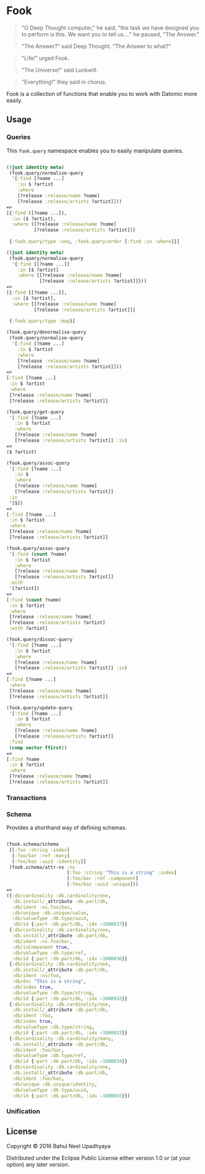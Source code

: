 # Fook

> "O Deep Thought computer," he said, "the task we have designed you to perform is this. We want you to tell us...." he paused, "The Answer."

> "The Answer?" said Deep Thought. "The Answer to what?"

> "Life!" urged Fook.

> "The Universe!" said Lunkwill.

> "Everything!" they said in chorus.

Fook is a collection of functions that enable you to work with Datomic more easily.

## Usage

### Queries

This `fook.query` namespace enables you to easily manipulate queries.

```clojure

((juxt identity meta)
 (fook.query/normalise-query
  '[:find [?name ...]
    :in $ ?artist
    :where
    [?release :release/name ?name]
    [?release :release/artists ?artist]]))
=>
[{:find ([?name ...]),
  :in ($ ?artist),
  :where ([?release :release/name ?name]
          [?release :release/artists ?artist])}
 
 {:fook.query/type :seq, :fook.query/order [:find :in :where]}]

((juxt identity meta)
 (fook.query/normalise-query
  '{:find [[?name ...]]
    :in [$ ?artist]
    :where [[?release :release/name ?name]
            [?release :release/artists ?artist]]}))
=>
[{:find [[?name ...]],
  :in [$ ?artist],
  :where [[?release :release/name ?name]
          [?release :release/artists ?artist]]}
 
 {:fook.query/type :map}]

(fook.query/denormalise-query
 (fook.query/normalise-query
  '[:find [?name ...]
    :in $ ?artist
    :where
    [?release :release/name ?name]
    [?release :release/artists ?artist]]))
=>
[:find [?name ...]
 :in $ ?artist
 :where
 [?release :release/name ?name]
 [?release :release/artists ?artist]]

(fook.query/get-query
 '[:find [?name ...]
   :in $ ?artist
   :where
   [?release :release/name ?name]
   [?release :release/artists ?artist]] :in)
=>
($ ?artist)

(fook.query/assoc-query
 '[:find [?name ...]
   :in $
   :where 
   [?release :release/name ?name]
   [?release :release/artists ?artist]]
 :in
 '[$])
=>
[:find [?name ...]
 :in $ ?artist
 :where
 [?release :release/name ?name]
 [?release :release/artists ?artist]]

(fook.query/assoc-query
 '[:find (count ?name)
   :in $ ?artist
   :where
   [?release :release/name ?name]
   [?release :release/artists ?artist]]
 :with
 '[?artist])
=>
[:find (count ?name)
 :in $ ?artist
 :where
 [?release :release/name ?name]
 [?release :release/artists ?artist]
 :with ?artist]

(fook.query/dissoc-query
 '[:find [?name ...]
   :in $ ?artist
   :where 
   [?release :release/name ?name]
   [?release :release/artists ?artist]] :in)
=>
[:find [?name ...]
 :where
 [?release :release/name ?name]
 [?release :release/artists ?artist]]

(fook.query/update-query
 '[:find [?name ...]
   :in $ ?artist
   :where
   [?release :release/name ?name]
   [?release :release/artists ?artist]]
 :find
 (comp vector ffirst))
=>
[:find ?name
 :in $ ?artist
 :where
 [?release :release/name ?name]
 [?release :release/artists ?artist]]

```

### Transactions

### Schema

Provides a shorthand way of defining schemas.

```clojure

(fook.schema/schema
 [[:foo :string :index]
  [:foo/bar :ref :many]
  [:foo/baz :uuid :identity]]
 (fook.schema/attr-ns :ns
                      [:foo :string "This is a string" :index]
                      [:foo/bar :ref :component]
                      [:foo/baz :uuid :unique]))
=>
({:db/cardinality :db.cardinality/one,
  :db.install/_attribute :db.part/db,
  :db/ident :ns.foo/baz,
  :db/unique :db.unique/value,
  :db/valueType :db.type/uuid,
  :db/id {:part :db.part/db, :idx -1000037}}
 {:db/cardinality :db.cardinality/one,
  :db.install/_attribute :db.part/db,
  :db/ident :ns.foo/bar,
  :db/isComponent true,
  :db/valueType :db.type/ref,
  :db/id {:part :db.part/db, :idx -1000036}}
 {:db/cardinality :db.cardinality/one,
  :db.install/_attribute :db.part/db,
  :db/ident :ns/foo,
  :db/doc "This is a string",
  :db/index true,
  :db/valueType :db.type/string,
  :db/id {:part :db.part/db, :idx -1000032}}
 {:db/cardinality :db.cardinality/one,
  :db.install/_attribute :db.part/db,
  :db/ident :foo,
  :db/index true,
  :db/valueType :db.type/string,
  :db/id {:part :db.part/db, :idx -1000033}}
 {:db/cardinality :db.cardinality/many,
  :db.install/_attribute :db.part/db,
  :db/ident :foo/bar,
  :db/valueType :db.type/ref,
  :db/id {:part :db.part/db, :idx -1000034}}
 {:db/cardinality :db.cardinality/one,
  :db.install/_attribute :db.part/db,
  :db/ident :foo/baz,
  :db/unique :db.unique/identity,
  :db/valueType :db.type/uuid,
  :db/id {:part :db.part/db, :idx -1000035}})

```

### Unification


## License

Copyright © 2016 Bahul Neel Upadhyaya

Distributed under the Eclipse Public License either version 1.0 or (at
your option) any later version.
